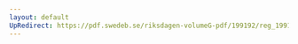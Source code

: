 ```yaml
---
layout: default
UpRedirect: https://pdf.swedeb.se/riksdagen-volumeG-pdf/199192/reg_199192/reg_199192_0783.pdf
---
```

